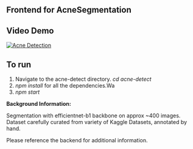 Frontend for AcneSegmentation
---------------------------------

Video Demo
----------------
[![Acne Detection](https://img.youtube.com/vi/https://www.youtube.com/watch?v=eicBLMGiN2c/0.jpg)](https://www.youtube.com/watch?v=https://www.youtube.com/watch?v=eicBLMGiN2c)



**To run**
-----------------

1. Navigate to the acne-detect directory. *cd acne-detect*
2. *npm install* for all the dependencies.Wa
3. *npm start*


**Background Information:**

Segmentation with efficientnet-b1 backbone on approx ~400 images. 
Dataset carefully curated from variety of Kaggle Datasets, annotated by hand.

Please reference the backend for additional information.






